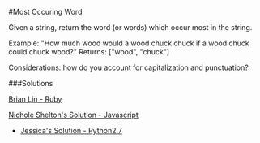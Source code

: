 #Most Occuring Word

Given a string, return the word (or words) which occur most in the string.

Example: "How much wood would a wood chuck chuck if a wood chuck could chuck wood?"
Returns: ["wood", "chuck"]

Considerations: how do you account for capitalization and punctuation?

###Solutions

[Brian Lin - Ruby](https://github.com/bclin2/Intro-to-Whiteboarding-DBC/blob/brian_lin_solutions/solutions/most_occuring_word-brian.rb)

[Nichole Shelton's Solution - Javascript](https://github.com/vibrantlife/Intro-to-Whiteboarding-DBC/blob/master/solutions/most_occurring_word_ns.js)

- [Jessica's Solution - Python2.7](https://github.com/chatasweetie/whiteboarding-and-coding-problems/blob/master/questions/most_occurring_word/solution/most_occurring_word.py)

